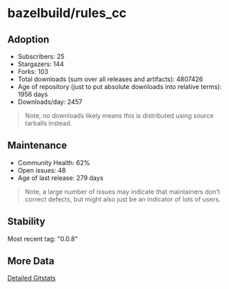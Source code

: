 # bazelbuild/rules_cc

## Adoption

- Subscribers: 25
- Stargazers: 144
- Forks: 103
- Total downloads (sum over all releases and artifacts): 4807426
- Age of repository (just to put absolute downloads into relative terms): 1956 days
- Downloads/day: 2457

> Note, no downloads likely means this is distributed using source tarballs instead.

## Maintenance

- Community Health: 62%
- Open issues: 48
- Age of last release: 279 days

> Note, a large number of issues may indicate that maintainers don't correct defects, but might also
> just be an indicator of lots of users.

## Stability

Most recent tag: "0.0.8"

## More Data

[Detailed Gitstats](/bazel-catalog/gitstats/bazelbuild/rules_cc)

